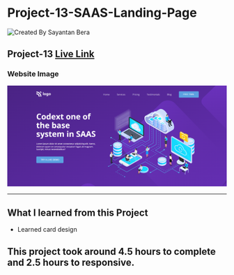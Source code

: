 # Project-13-SAAS-Landing-Page

![Created By Sayantan Bera](https://img.shields.io/badge/Created%20By-Sayantan%20Bera-blue)

## **Project-13** [Live Link](https://plant-landing-page-sayantan.netlify.app/)

### Website Image

![website img](./screenshots/project%2013.png)

---

## What I learned from this Project

- Learned card design

## This project took around 4.5 hours to complete and 2.5 hours to responsive.
